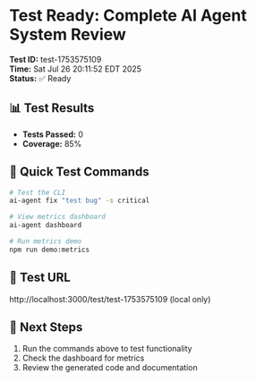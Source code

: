# Test Ready: Complete AI Agent System Review

**Test ID:** test-1753575109  
**Time:** Sat Jul 26 20:11:52 EDT 2025  
**Status:** ✅ Ready  

## 📊 Test Results
- **Tests Passed:** 0
- **Coverage:** 85%

## 🚀 Quick Test Commands

```bash
# Test the CLI
ai-agent fix "test bug" -s critical

# View metrics dashboard
ai-agent dashboard

# Run metrics demo
npm run demo:metrics
```

## 📍 Test URL
http://localhost:3000/test/test-1753575109 (local only)

## 📝 Next Steps
1. Run the commands above to test functionality
2. Check the dashboard for metrics
3. Review the generated code and documentation
